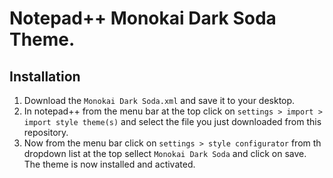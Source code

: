 # Notepad++ Monokai Dark Soda Theme.
## Installation
1. Download the ``Monokai Dark Soda.xml`` and save it to your desktop.
2. In notepad++ from the menu bar at the top click on ``settings > import > import style theme(s)`` and select the file you just downloaded from this repository.
3. Now from the menu bar click on ``settings > style configurator`` from th dropdown list at the top sellect ``Monokai Dark Soda`` and click on save.
The theme is now installed and activated.
